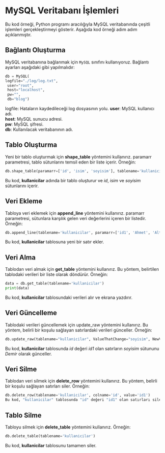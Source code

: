 # MySQL Veritabanı İşlemleri

Bu kod örneği, Python programı aracılığıyla MySQL veritabanında çeşitli işlemleri gerçekleştirmeyi gösterir. Aşağıda kod örneği adım adım açıklanmıştır.

## Bağlantı Oluşturma

MySQL veritabanına bağlanmak için `MySQL` sınıfını kullanıyoruz. Bağlantı ayarları aşağıdaki gibi yapılmalıdır:

```python
db = MySQL(
logfile="./log/log.txt",
 user="root",
 host="localhost",
 pw="",
 db="blog")
```

logfile: Hataların kaydedileceği log dosyasının yolu.
**user**: MySQL kullanıcı adı.<br>
**host**: MySQL sunucu adresi.<br>
**pw**: MySQL şifresi.<br>
**db**: Kullanılacak veritabanının adı.
## Tablo Oluşturma
Yeni bir tablo oluşturmak için **shape_table** yöntemini kullanırız. paramarr parametresi, tablo sütunlarını temsil eden bir liste içerir. Örneğin:

```python
db.shape_table(paramarr=['id', 'isim', 'soyisim'], tablename='kullanicilar')
```
Bu kod, **kullanicilar** adında bir tablo oluşturur ve *id*, *isim* ve *soyisim* sütunlarını içerir.

## Veri Ekleme
Tabloya veri eklemek için **append_line** yöntemini kullanırız. paramarr parametresi, sütunlara karşılık gelen veri değerlerini içeren bir listedir. Örneğin:

```python
db.append_line(tablename='kullanicilar', paramarr=['id1', 'Ahmet', 'Altın'])
```

Bu kod, **kullanicilar** tablosuna yeni bir satır ekler.

## Veri Alma
Tablodan veri almak için **get_table** yöntemini kullanırız. Bu yöntem, belirtilen tablodaki verileri bir liste olarak döndürür. Örneğin:

```python
data = db.get_table(tablename='kullanicilar')
print(data)
```
Bu kod, **kullanicilar** tablosundaki verileri alır ve ekrana yazdırır.

## Veri Güncelleme
Tablodaki verileri güncellemek için update_raw yöntemini kullanırız. Bu yöntem, belirli bir koşulu sağlayan satırlardaki verileri günceller. Örneğin:

```python
db.update_raw(tablename="kullanicilar", ValueThatChange="soyisim", NewValue="Demir", findBy="id", point="id1")
```
Bu kod, **kullanicilar** tablosunda *id* değeri *id1* olan satırların *soyisim* sütununu *Demir* olarak günceller.

## Veri Silme
Tablodan veri silmek için **delete_row** yöntemini kullanırız. Bu yöntem, belirli bir koşulu sağlayan satırları siler. Örneğin:

```python
db.delete_row(tablename='kullanicilar', colname='id', value='id1')
Bu kod, "kullanicilar" tablosunda "id" değeri "id1" olan satırları siler.
```

## Tablo Silme
Tabloyu silmek için **delete_table** yöntemini kullanırız. Örneğin:

```python
db.delete_table(tablename='kullanicilar')
```
Bu kod, **kullanicilar** tablosunu tamamen siler.
